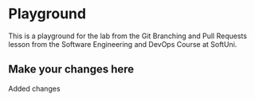 # Playground
This is a playground for the lab from the Git Branching and Pull Requests lesson from the Software Engineering and DevOps Course at SoftUni.

## Make your changes here
Added changes
